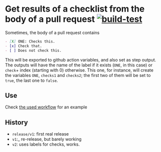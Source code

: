 # Get results of a checklist from the body of a pull request [![build-test](https://github.com/JJ/pull-request-checks-action/actions/workflows/test.yml/badge.svg)](https://github.com/JJ/pull-request-checks-action/actions/workflows/test.yml)

Sometimes, the body of a pull request contains

```markdown
- [X] ONE: Checks this.
- [x] Check that.
- [ ] Does not check this.
```

This will be exported to github action variables, and also set as step output. The outputs will have the name of the label if it exists (`ONE`, in this case) or `check`+ index (starting with 0) otherwise. This one, for instance, will create the variables `ONE`, `checks1` and `checks2`; the first two of them will be set to `true`, the last one to `false`.

## Use

Check  [the used workflow](.github/workflows/get-pr-checks.html) for
an example

## History

* `release/v1`: first real release
* `v1`:_ re-release, but barely working
* `v2`: uses labels for checks, works.
